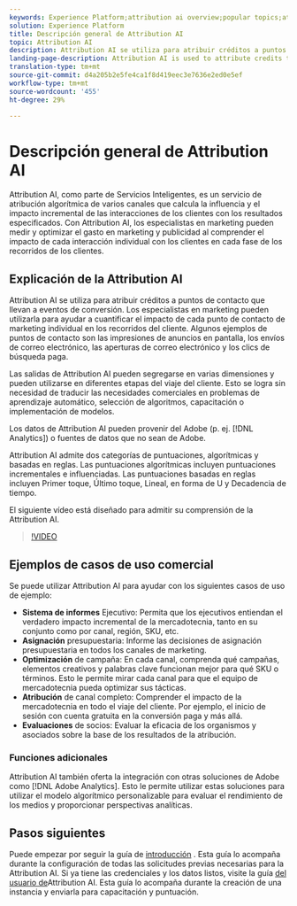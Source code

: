 ```yaml
---
keywords: Experience Platform;attribution ai overview;popular topics;attribution ai;Attribution ai
solution: Experience Platform
title: Descripción general de Attribution AI
topic: Attribution AI
description: Attribution AI se utiliza para atribuir créditos a puntos de contacto que llevan a eventos de conversión. Los especialistas en marketing pueden utilizarla para ayudar a cuantificar el impacto de cada punto de contacto de marketing individual en los recorridos del cliente. Algunos ejemplos de puntos de contacto son las impresiones de anuncios en pantalla, los envíos de correo electrónico, las aperturas de correo electrónico y los clics de búsqueda paga.
landing-page-description: Attribution AI is used to attribute credits to touchpoints leading to conversion events. This can be used by marketers to help quantify the marketing impact of each individual marketing touchpoint across customer journeys.
translation-type: tm+mt
source-git-commit: d4a205b2e5fe4ca1f8d419eec3e7636e2ed0e5ef
workflow-type: tm+mt
source-wordcount: '455'
ht-degree: 29%

---
```



# Descripción general de Attribution AI

Attribution AI, como parte de Servicios Inteligentes, es un servicio de atribución algorítmica de varios canales que calcula la influencia y el impacto incremental de las interacciones de los clientes con los resultados especificados. Con Attribution AI, los especialistas en marketing pueden medir y optimizar el gasto en marketing y publicidad al comprender el impacto de cada interacción individual con los clientes en cada fase de los recorridos de los clientes.

## Explicación de la Attribution AI

Attribution AI se utiliza para atribuir créditos a puntos de contacto que llevan a eventos de conversión. Los especialistas en marketing pueden utilizarla para ayudar a cuantificar el impacto de cada punto de contacto de marketing individual en los recorridos del cliente. Algunos ejemplos de puntos de contacto son las impresiones de anuncios en pantalla, los envíos de correo electrónico, las aperturas de correo electrónico y los clics de búsqueda paga.

Las salidas de Attribution AI pueden segregarse en varias dimensiones y pueden utilizarse en diferentes etapas del viaje del cliente. Esto se logra sin necesidad de traducir las necesidades comerciales en problemas de aprendizaje automático, selección de algoritmos, capacitación o implementación de modelos.

Los datos de Attribution AI pueden provenir del Adobe (p. ej. [!DNL Analytics]) o fuentes de datos que no sean de Adobe.

Attribution AI admite dos categorías de puntuaciones, algorítmicas y basadas en reglas. Las puntuaciones algorítmicas incluyen puntuaciones incrementales e influenciadas. Las puntuaciones basadas en reglas incluyen Primer toque, Último toque, Lineal, en forma de U y Decadencia de tiempo.

El siguiente vídeo está diseñado para admitir su comprensión de la Attribution AI.

>[!VIDEO](https://video.tv.adobe.com/v/32667?learn=on&quality=12)

## Ejemplos de casos de uso comercial

Se puede utilizar Attribution AI para ayudar con los siguientes casos de uso de ejemplo:

- **Sistema de informes** Ejecutivo: Permita que los ejecutivos entiendan el verdadero impacto incremental de la mercadotecnia, tanto en su conjunto como por canal, región, SKU, etc.
- **Asignación** presupuestaria: Informe las decisiones de asignación presupuestaria en todos los canales de marketing.
- **Optimización** de campaña: En cada canal, comprenda qué campañas, elementos creativos y palabras clave funcionan mejor para qué SKU o términos. Esto le permite mirar cada canal para que el equipo de mercadotecnia pueda optimizar sus tácticas.
- **Atribución** de canal completo: Comprender el impacto de la mercadotecnia en todo el viaje del cliente. Por ejemplo, el inicio de sesión con cuenta gratuita en la conversión paga y más allá.
- **Evaluaciones** de socios: Evaluar la eficacia de los organismos y asociados sobre la base de los resultados de la atribución.

### Funciones adicionales

Attribution AI también oferta la integración con otras soluciones de Adobe como [!DNL Adobe Analytics]. Esto le permite utilizar estas soluciones para utilizar el modelo algorítmico personalizable para evaluar el rendimiento de los medios y proporcionar perspectivas analíticas.

## Pasos siguientes

Puede empezar por seguir la guía de [introducción](./getting-started.md) . Esta guía lo acompaña durante la configuración de todas las solicitudes previas necesarias para la Attribution AI. Si ya tiene las credenciales y los datos listos, visite la guía [del usuario de](./user-guide.md)Attribution AI. Esta guía lo acompaña durante la creación de una instancia y enviarla para capacitación y puntuación.
